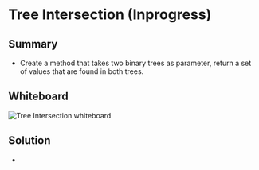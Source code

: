 # Tree Intersection (Inprogress)

## Summary
- Create a method that takes two binary trees as parameter, return a set of values that are found in both trees.

## Whiteboard
![Tree Intersection whiteboard](../../../assets/TreeIntersectionWhiteboard.jpg)

## Solution
-
